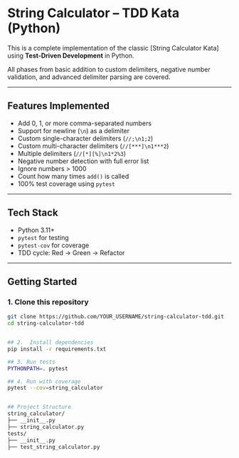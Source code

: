 # String Calculator – TDD Kata (Python)

This is a complete implementation of the classic [String Calculator Kata] using **Test-Driven Development** in Python.

All phases from basic addition to custom delimiters, negative number validation, and advanced delimiter parsing are covered.

---

## Features Implemented

- Add 0, 1, or more comma-separated numbers
- Support for newline (`\n`) as a delimiter
- Custom single-character delimiters (`//;\n1;2`)
- Custom multi-character delimiters (`//[***]\n1***2`)
- Multiple delimiters (`//[*][%]\n1*2%3`)
- Negative number detection with full error list
- Ignore numbers > 1000
- Count how many times `add()` is called
- 100% test coverage using `pytest`

---

## Tech Stack

- Python 3.11+
- `pytest` for testing
- `pytest-cov` for coverage
- TDD cycle: Red → Green → Refactor

---

## Getting Started

### 1. Clone this repository

```bash
git clone https://github.com/YOUR_USERNAME/string-calculator-tdd.git
cd string-calculator-tdd


## 2.  Install dependencies
pip install -r requirements.txt

## 3. Run tests
PYTHONPATH=. pytest

## 4. Run with coverage
pytest --cov=string_calculator


## Project Structure
string_calculator/
├── __init__.py
├── string_calculator.py
tests/
├── __init__.py
├── test_string_calculator.py


